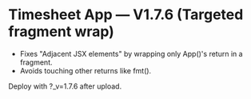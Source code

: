 # Timesheet App — V1.7.6 (Targeted fragment wrap)

- Fixes "Adjacent JSX elements" by wrapping only App()'s return in a fragment.
- Avoids touching other returns like fmt().

Deploy with ?_v=1.7.6 after upload.
